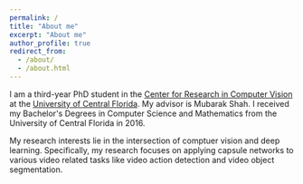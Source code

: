 ```yaml
---
permalink: /
title: "About me"
excerpt: "About me"
author_profile: true
redirect_from: 
  - /about/
  - /about.html
---
```



I am a third-year PhD student in the [Center for Research in Computer Vision](https://www.crcv.ucf.edu) at the [University of Central Florida](https://www.ucf.edu). My advisor is Mubarak Shah. I received my Bachelor's Degrees in Computer Science and Mathematics from the University of Central Florida in 2016. 

My research interests lie in the intersection of comptuer vision and deep learning. Specifically, my research focuses on applying capsule networks to various video related tasks like video action detection and video object segmentation.
